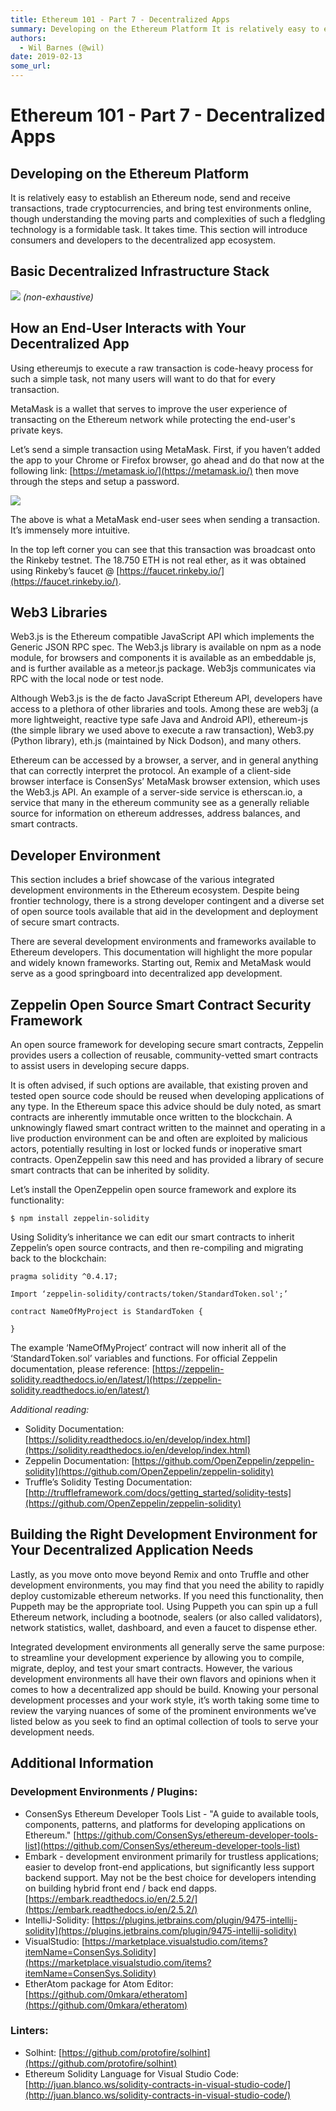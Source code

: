 ```yaml
---
title: Ethereum 101 - Part 7 - Decentralized Apps
summary: Developing on the Ethereum Platform It is relatively easy to establish an Ethereum node, send and receive transactions, trade cryptocurrencies, and bring test environments online, though understanding the moving parts and complexities of such a fledgling technology is a formidable task. It takes time. This section will introduce consumers and developers to the decentralized app ecosystem. Basic Decentralized Infrastructure Stack (non-exhaustive) How an End-User Interacts with Your Decentralized
authors:
  - Wil Barnes (@wil)
date: 2019-02-13
some_url: 
---
```


# Ethereum 101 - Part 7 - Decentralized Apps


## Developing on the Ethereum Platform

It is relatively easy to establish an Ethereum node, send and receive transactions, trade cryptocurrencies, and bring test environments online, though understanding the moving parts and complexities of such a fledgling technology is a formidable task. It takes time. This section will introduce consumers and developers to the decentralized app ecosystem. 

## Basic Decentralized Infrastructure Stack 
![](https://api.beta.kauri.io:443/ipfs/QmRvq7e67HBEa3zDKLHwn1GcSk96yuachXxoQMtevui4ZN)
_(non-exhaustive)_

## How an End-User Interacts with Your Decentralized App

Using ethereumjs to execute a raw transaction is code-heavy process for such a simple task, not many users will want to do that for every transaction. 

MetaMask is a wallet that serves to improve the user experience of transacting on the Ethereum network while protecting the end-user's private keys. 

Let’s send a simple transaction using MetaMask. First, if you haven’t added the app to your Chrome or Firefox browser, go ahead and do that now at the following link: [https://metamask.io/](https://metamask.io/) then move through the steps and setup a password. 

![](https://api.beta.kauri.io:443/ipfs/Qmen7cYubP4VBcVDYivwaqfVieK1Eno18RhEZhKcHWCM6v)

The above is what a MetaMask end-user sees when sending a transaction. It’s immensely more intuitive.

In the top left corner you can see that this transaction was broadcast onto the Rinkeby testnet. The 18.750 ETH is not real ether, as it was obtained using Rinkeby’s faucet @ [https://faucet.rinkeby.io/](https://faucet.rinkeby.io/).

## Web3 Libraries

Web3.js is the Ethereum compatible JavaScript API which implements the Generic JSON RPC spec. The Web3.js library is available on npm as a node module, for browsers and components it is available as an embeddable js, and is further available as a meteor.js package. Web3js communicates via RPC with the local node or test node. 

Although Web3.js is the de facto JavaScript Ethereum API, developers have access to a plethora of other libraries and tools. Among these are web3j (a more lightweight, reactive type safe Java and Android API), ethereum-js (the simple library we used above to execute a raw transaction), Web3.py (Python library), eth.js (maintained by Nick Dodson), and many others. 

Ethereum can be accessed by a browser, a server, and in general anything that can correctly interpret the protocol. An example of a client-side browser interface is ConsenSys’ MetaMask browser extension, which uses the Web3.js API. An example of a server-side service is etherscan.io, a service that many in the ethereum community see as a generally reliable source for information on ethereum addresses, address balances, and smart contracts. 


## Developer Environment
This section includes a brief showcase of the various integrated development environments in the Ethereum ecosystem. Despite being frontier technology, there is a strong developer contingent and a diverse set of open source tools available that aid in the development and deployment of secure smart contracts.

There are several development environments and frameworks available to Ethereum developers. This documentation will highlight the more popular and widely known frameworks. Starting out, Remix and MetaMask would serve as a good springboard into decentralized app development. 

## Zeppelin Open Source Smart Contract Security Framework

An open source framework for developing secure smart contracts, Zeppelin provides users a collection of reusable, community-vetted smart contracts to assist users in developing secure dapps. 

It is often advised, if such options are available, that existing proven and tested open source code should be reused when developing applications of any type. In the Ethereum space this advice should be duly noted, as smart contracts are inherently immutable once written to the blockchain. A unknowingly flawed smart contract written to the mainnet and operating in a live production environment can be and often are exploited by malicious actors, potentially resulting in lost or locked funds or inoperative smart contracts. OpenZeppelin saw this need and has provided a library of secure smart contracts that can be inherited by solidity. 

Let’s install the OpenZeppelin open source framework and explore its functionality: 
```
$ npm install zeppelin-solidity
```

Using Solidity’s inheritance we can edit our smart contracts to inherit Zeppelin’s open source contracts, and then re-compiling and migrating back to the blockchain:

```
pragma solidity ^0.4.17;

Import ‘zeppelin-solidity/contracts/token/StandardToken.sol';’

contract NameOfMyProject is StandardToken {

}
```

The example ‘NameOfMyProject’ contract will now inherit all of the ‘StandardToken.sol’ variables and functions. For official Zeppelin documentation, please reference: [https://zeppelin-solidity.readthedocs.io/en/latest/](https://zeppelin-solidity.readthedocs.io/en/latest/)

_Additional reading:_
- Solidity Documentation: [https://solidity.readthedocs.io/en/develop/index.html](https://solidity.readthedocs.io/en/develop/index.html)
- Zeppelin Documentation: [https://github.com/OpenZeppelin/zeppelin-solidity](https://github.com/OpenZeppelin/zeppelin-solidity)
- Truffle’s Solidity Testing Documentation:
[http://truffleframework.com/docs/getting_started/solidity-tests](https://github.com/OpenZeppelin/zeppelin-solidity)

## Building the Right Development Environment for Your Decentralized Application Needs

Lastly, as you move onto move beyond Remix and onto Truffle and other development environments, you may find that you need the ability to rapidly deploy customizable ethereum networks. If you need this functionality, then Puppeth may be the appropriate tool. Using Puppeth you can spin up a full Ethereum network, including a bootnode, sealers (or also called validators), network statistics, wallet, dashboard, and even a faucet to dispense ether. 

Integrated development environments all generally serve the same purpose: to streamline your development experience by allowing you to compile, migrate, deploy, and test your smart contracts. However, the various development environments all have their own flavors and opinions when it comes to how a decentralized app should be build. Knowing your personal development processes and your work style, it’s worth taking some time to review the varying nuances of some of the prominent environments we’ve listed below as you seek to find an optimal collection of tools to serve your development needs. 

## Additional Information

### Development Environments / Plugins: 
- ConsenSys Ethereum Developer Tools List - "A guide to available tools, components, patterns, and platforms for developing applications on Ethereum." [https://github.com/ConsenSys/ethereum-developer-tools-list](https://github.com/ConsenSys/ethereum-developer-tools-list)
- Embark - development environment primarily for trustless applications; easier to develop front-end applications, but significantly less support backend support. May not be the best choice for developers intending on building hybrid front end / back end dapps. [https://embark.readthedocs.io/en/2.5.2/](https://embark.readthedocs.io/en/2.5.2/)
- IntelliJ-Solidity: [https://plugins.jetbrains.com/plugin/9475-intellij-solidity](https://plugins.jetbrains.com/plugin/9475-intellij-solidity)
- VisualStudio: [https://marketplace.visualstudio.com/items?itemName=ConsenSys.Solidity](https://marketplace.visualstudio.com/items?itemName=ConsenSys.Solidity)
- EtherAtom package for Atom Editor: [https://github.com/0mkara/etheratom](https://github.com/0mkara/etheratom)

### Linters: 
- Solhint: [https://github.com/protofire/solhint](https://github.com/protofire/solhint)
- Ethereum Solidity Language for Visual Studio Code: [http://juan.blanco.ws/solidity-contracts-in-visual-studio-code/](http://juan.blanco.ws/solidity-contracts-in-visual-studio-code/)
